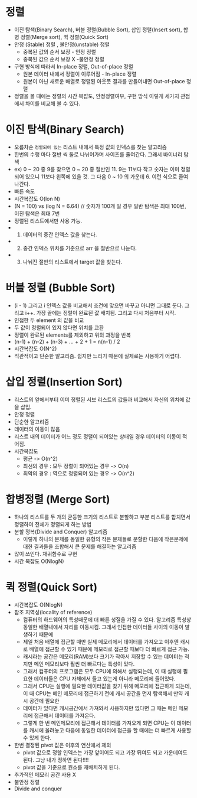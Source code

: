# 정렬
- 이진 탐색(Binary Search), 버블 정렬(Bubble Sort), 삽입 정렬(Insert sort), 합병 정렬(Merge sort), 퀵 정렬(Quick Sort)
- 안정 (Stable) 정렬 , 불안정(unstable) 정렬
  - 중복된 값의 순서 보장 - 안정 정렬
  - 중복된 값으 순서 보장 X -불안정 정렬
- 구현 방식에 따라서 In-place 정렬, Out-of-place 정렬
  -  원본 데이터 내에서 정렬이 이루어짐 - In-place 정렬
  -  원본이 아닌 새로운 배열로 정렬된 아웃풋 결과를 만들어내면 Out-of-place 정렬
- 정렬을 볼 때에는 정렬의 시간 복잡도, 안정정렬여부, 구현 방식 이렇게 세가지 관점에서 차이를 비교해 볼 수 있다.

# 이진 탐색(Binary Search)
-  오름차순 `정렬되어 있는` 리스트 내에서 특정 값의 인덱스를 찾는 알고리즘
-  한번의 수행 마다 절반 씩 둘로 나뉘어가며 사이즈를 줄여간다. 그래서 바이너리 탐색
-  ex) 0 ~ 20 중 9를 찾으면 0 ~ 20 중 절반인 11. 9는 11보다 작고 숫자는 이미 정렬되어 있으니 11보다 왼쪽에 있을 것. 그 다음 0 ~ 10 의 가운데 6. 이런 식으로 줄여나간다.
-  빠른 속도
  - 시간복잡도 O(lon N)
  - (N = 100) vs (log N = 6.64) // 숫자가 100개 일 경우 일반 탐색은 최대 100번, 이진 탐색은 최대 7번
- 정렬된 리스트에서만 사용 가능. 
- 1. 데이터의 중간 인덱스 값을 찾는다.
- 2. 중간 인덱스 위치를 기준으로 arr 을 절반으로 나눈다.
- 3. 나눠진 절반의 리스트에서 target 값을 찾는다.  

# 버블 정렬 (Bubble Sort)
- (i - 1) 그리고 i 인덱스 값을 비교해서 조건에 맞으면 바꾸고 아니면 그대로 둔다. 그리고 i++. 가장 끝에는 정렬이 완료된 값 배치됨. 그리고 다시 처음부터 시작.
- 인접한 두 element 의 값을 비교
- 두 값이 정렬되어 있지 않다면 위치를 교환
- 정렬이 완료된 elements를 제외하고 위의 과정을 반복
- (n-1) + (n-2) + (n-3) + ... + 2 + 1 = n(n-1) / 2
- 시간복잡도 O(N^2)
- 직관적이고 단순한 알고리즘. 쉽지만 느리기 때문에 실제로는 사용하기 어렵다.

# 삽입 정렬(Insertion Sort)
-  리스트의 앞에서부터 이미 정렬된 서브 리스트의 값들과 비교해서 자신의 위치에 값을 삽입.
-  안정 정렬
-  단순한 알고리즘
-  데이터의 이동이 많음
  - 리스트 내의 데이터가 어느 정도 정렬이 되어있는 상태일 경우 데이터의 이동이 적어짐.
  - 시간복잡도
    - 평균 -> O(n^2)
    - 최선의 경우 : 모두 정렬이 되어있는 경우 -> O(n)
    - 최악의 경우 : 역으로 정렬되어 있는 경우 -> O(n^2)  

# 합병정렬 (Merge Sort)
- 하나의 리스트를 두 개의 균등한 크기의 리스트로 분할하고 부분 리스트를 합치면서 정렬하여 전체가 정렬되게 하는 방법
- 분할 정복(Divide and Conquer) 알고리즘
  - 이렇게 하나의 문제를 동일한 유형의 작은 문제들로 분할한 다음에 작은문제에 대한 결과들을 조합해서 큰 문제를 해결하는 알고리즘
- 많이 쓰인다. 재귀함수로 구현
- 시간 복잡도 O(NlogN)

# 퀵 정렬(Quick Sort)
- 시간복잡도 O(NlogN)
- 참조 지역성(locality of reference)
  - 컴퓨터의 하드웨어의 특성때문에 더 빠른 성질을 가질 수 있다. 알고리즘 특성상 동일한 배열내에서 자리를 이동시킴. 그래서 인접한 데이터들 사이의 이동이 발생하기 때문에
  - 제일 처음 배열에 접근할 때만 실제 메모리에서 데이터를 가져오고 이후엔 캐시로 배열에 접근할 수 있기 때문에 메모리로 접근할 때보다 더 빠르게 접근 가능.
  - 캐시라는 공간은 메모리(RAM)보다 크기가 작아서 저장할 수 있는 데이터는 적지만 메인 메모리보다 훨씬 더 빠르다는 특성이 있다.
  - 그래서 컴퓨터의 프로그램은 모두 CPU에 의해서 실행되는데, 이 때 실행에 필요한 데이터들은 CPU 자체에서 들고 있는게 아니라 메모리에 들어있다.
  - 그래서 CPU는 실행에 필요한 데이터값을 찾기 위해 메모리에 접근하게 되는데, 이 때 CPU는 메인 메모리에 접근하기 전에 캐시 공간을 먼저 탐색해서 만약 캐시 공간에 필요한
  - 데이터가 있다면 캐시공간에서 가져와서 사용하지만 없다면 그 때는 메인 메모리에 접근해서 데이터를 가져온다.
  - 그렇게 한 번 메인메모리에 접근해서 데이터를 가져오게 되면 CPU는 이 데이터를 캐시에 올려놓고 다음에 동일한 데이터에 접근을 할 때에는 더 빠르게 사용할 수 있게 한다.
- 한번 결정된 pivot 값은 이후의 연산에서 제외
  - pivot 값으로 정할 인덱스는 가장 앞이어도 되고 가장 뒤여도 되고 가운데여도 된다. 그냥 내가 정하면 된다!!!!
  - pivot 값을 기준으로 원소를 재배치하게 된다.
- 추가적인 메모리 공간 사용 X
- 불안정 정렬
- Divide and conquer
